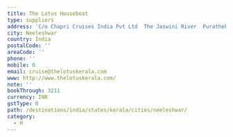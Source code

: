 ```yaml
---
title: The Lotus Houseboat
type: suppliers
address: 'C/o Chapri Cruises India Pvt Ltd  The Jaswini River  Purathekkai  '
city: Neeleshwar
country: India
postalCode: ''
areaCode: ''
phone: ''
mobile: 0
email: cruise@thelotuskerala.com
www: http://www.thelotuskerala.com/
note: ''
bookThrough: 3211
currency: INR
gstType: 0
path: /destinations/india/states/kerala/cities/neeleshwar/
category:
  - H
---
```


